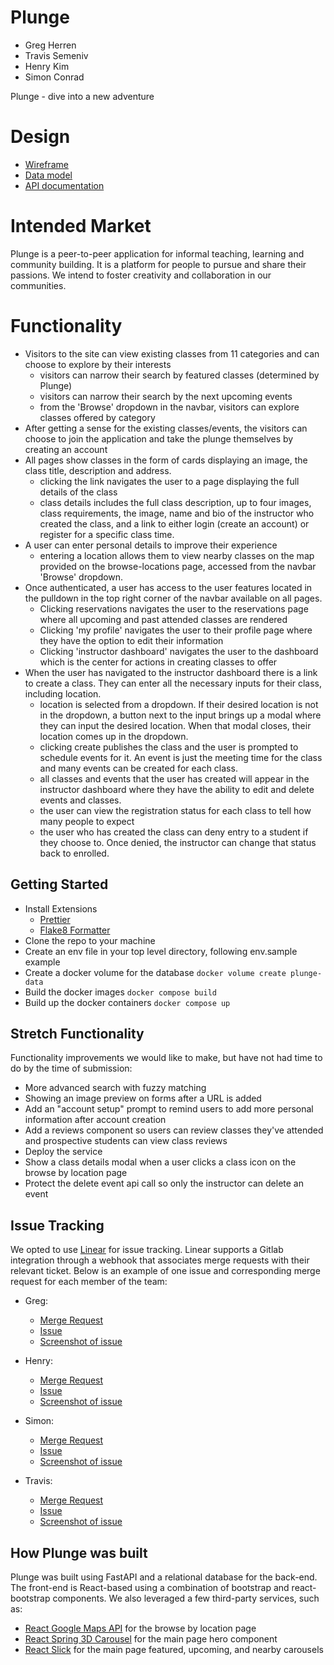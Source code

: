 # Plunge

- Greg Herren
- Travis Semeniv
- Henry Kim
- Simon Conrad

Plunge - dive into a new adventure

# Design

- [Wireframe](Wireframe.png)
- [Data model](data_model.png)
- [API documentation](fastapi.md)

# Intended Market

Plunge is a peer-to-peer application for informal teaching, learning and community building. It is a platform for people to pursue and share their passions. We intend to foster creativity and collaboration in our communities.

# Functionality

- Visitors to the site can view existing classes from 11 categories and can choose to explore by their interests
  - visitors can narrow their search by featured classes (determined by Plunge)
  - visitors can narrow their search by the next upcoming events
  - from the 'Browse' dropdown in the navbar, visitors can explore classes offered by category
- After getting a sense for the existing classes/events, the visitors can choose to join the application and take the plunge themselves by creating an account
- All pages show classes in the form of cards displaying an image, the class title, description and address.
  - clicking the link navigates the user to a page displaying the full details of the class
  - class details includes the full class description, up to four images, class requirements, the image, name and bio of the instructor who created the class, and a link to either login (create an account) or register for a specific class time.
- A user can enter personal details to improve their experience
  - entering a location allows them to view nearby classes on the map provided on the browse-locations page, accessed from the navbar 'Browse' dropdown.
- Once authenticated, a user has access to the user features located in the pulldown in the top right corner of the navbar available on all pages.
  - Clicking reservations navigates the user to the reservations page where all upcoming and past attended classes are rendered
  - Clicking 'my profile' navigates the user to their profile page where they have the option to edit their information
  - Clicking 'instructor dashboard' navigates the user to the dashboard which is the center for actions in creating classes to offer
- When the user has navigated to the instructor dashboard there is a link to create a class. They can enter all the necessary inputs for their class, including location.
  - location is selected from a dropdown. If their desired location is not in the dropdown, a button next to the input brings up a modal where they can input the desired location. When that modal closes, their location comes up in the dropdown.
  - clicking create publishes the class and the user is prompted to schedule events for it. An event is just the meeting time for the class and many events can be created for each class.
  - all classes and events that the user has created will appear in the instructor dashboard where they have the ability to edit and delete events and classes.
  - the user can view the registration status for each class to tell how many people to expect
  - the user who has created the class can deny entry to a student if they choose to. Once denied, the instructor can change that status back to enrolled.

## Getting Started

- Install Extensions
  - [Prettier](https://marketplace.visualstudio.com/items?itemName=esbenp.prettier-vscode)
  - [Flake8 Formatter](https://marketplace.visualstudio.com/items?itemName=ms-python.flake8)
- Clone the repo to your machine
- Create an env file in your top level directory, following env.sample example
- Create a docker volume for the database `docker volume create plunge-data`
- Build the docker images `docker compose build`
- Build up the docker containers `docker compose up`

## Stretch Functionality

Functionality improvements we would like to make, but have not had time to do by the time of submission:

- More advanced search with fuzzy matching
- Showing an image preview on forms after a URL is added
- Add an "account setup" prompt to remind users to add more personal information after account creation
- Add a reviews component so users can review classes they've attended and prospective students can view class reviews
- Deploy the service
- Show a class details modal when a user clicks a class icon on the browse by location page
- Protect the delete event api call so only the instructor can delete an event

## Issue Tracking

We opted to use [Linear](https://linear.app/) for issue tracking. Linear supports a Gitlab integration through a webhook that associates merge requests with their relevant ticket. Below is an example of one issue and corresponding merge request for each member of the team:

- Greg:

  - [Merge Request](https://gitlab.com/hnrykm/plunge/-/merge_requests/16)
  - [Issue](https://linear.app/lucky-13/issue/LUC-59/create-class-page)
  - [Screenshot of issue](greg_linear_issue.png)

- Henry:

  - [Merge Request](https://gitlab.com/hnrykm/plunge/-/merge_requests/13)
  - [Issue](https://linear.app/lucky-13/issue/LUC-44/create-register-for-event-component)
  - [Screenshot of issue](henry_linear_issue.png)

- Simon:

  - [Merge Request](https://gitlab.com/hnrykm/plunge/-/merge_requests/23)
  - [Issue](https://linear.app/lucky-13/issue/LUC-50/browse-by-location)
  - [Screenshot of issue](simon_linear_issue.png)

- Travis:

  - [Merge Request](https://gitlab.com/hnrykm/plunge/-/merge_requests/37)
  - [Issue](https://linear.app/lucky-13/issue/LUC-18/create-class-card-carousel-component)
  - [Screenshot of issue](travis_linear_issue.png)

## How Plunge was built

Plunge was built using FastAPI and a relational database for the back-end. The front-end is React-based using a combination of bootstrap and react-bootstrap components. We also leveraged a few third-party services, such as:

- [React Google Maps API](https://www.npmjs.com/package/@react-google-maps/api) for the browse by location page
- [React Spring 3D Carousel](https://www.npmjs.com/package/react-spring-3d-carousel) for the main page hero component
- [React Slick](https://react-slick.neostack.com/docs/api/) for the main page featured, upcoming, and nearby carousels

